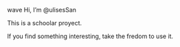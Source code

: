 wave Hi, I’m @ulisesSan

This is a schoolar proyect.

If you find something interesting, take the fredom to use it.